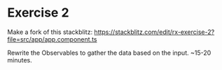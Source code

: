 # Exercise 2

Make a fork of this stackblitz:
https://stackblitz.com/edit/rx-exercise-2?file=src/app/app.component.ts

Rewrite the Observables to gather the data based on the input.
~15-20 minutes.